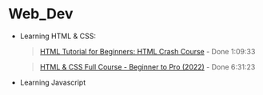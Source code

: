 # Web_Dev

- Learning HTML & CSS:

    >[HTML Tutorial for Beginners: HTML Crash Course](https://www.youtube.com/watch?v=qz0aGYrrlhU&t=1909s&ab_channel=ProgrammingwithMosh) - Done 1:09:33

    >[HTML & CSS Full Course - Beginner to Pro (2022)](https://www.youtube.com/watch?v=G3e-cpL7ofc&ab_channel=SuperSimpleDev) - Done 6:31:23

- Learning Javascript
